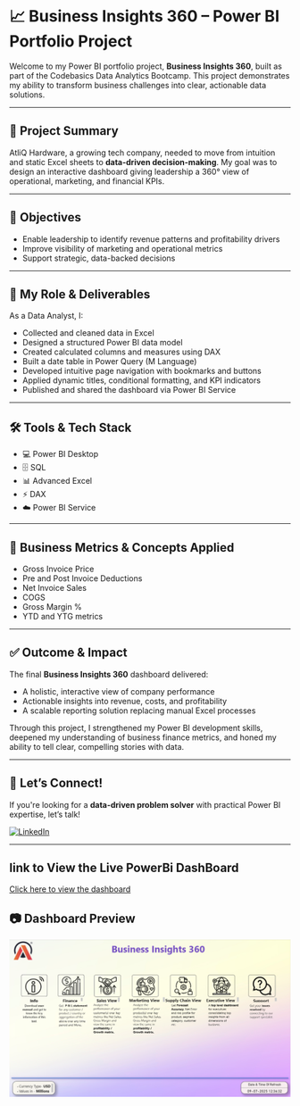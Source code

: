 # 📈 Business Insights 360 – Power BI Portfolio Project

Welcome to my Power BI portfolio project, **Business Insights 360**, built as part of the Codebasics Data Analytics Bootcamp. This project demonstrates my ability to transform business challenges into clear, actionable data solutions.

---

## 🌟 Project Summary
AtliQ Hardware, a growing tech company, needed to move from intuition and static Excel sheets to **data-driven decision-making**. My goal was to design an interactive dashboard giving leadership a 360° view of operational, marketing, and financial KPIs.

---

## 🎯 Objectives
- Enable leadership to identify revenue patterns and profitability drivers
- Improve visibility of marketing and operational metrics
- Support strategic, data-backed decisions

---

## 💼 My Role & Deliverables
As a Data Analyst, I:
- Collected and cleaned data in Excel
- Designed a structured Power BI data model
- Created calculated columns and measures using DAX
- Built a date table in Power Query (M Language)
- Developed intuitive page navigation with bookmarks and buttons
- Applied dynamic titles, conditional formatting, and KPI indicators
- Published and shared the dashboard via Power BI Service

---

## 🛠️ Tools & Tech Stack
- 💻 Power BI Desktop
- 🗄️ SQL
- 📊 Advanced Excel
- ⚡ DAX
- ☁️ Power BI Service

---

## 📌 Business Metrics & Concepts Applied
- Gross Invoice Price
- Pre and Post Invoice Deductions
- Net Invoice Sales
- COGS
- Gross Margin %
- YTD and YTG metrics

---

## ✅ Outcome & Impact
The final **Business Insights 360** dashboard delivered:
- A holistic, interactive view of company performance
- Actionable insights into revenue, costs, and profitability
- A scalable reporting solution replacing manual Excel processes

Through this project, I strengthened my Power BI development skills, deepened my understanding of business finance metrics, and honed my ability to tell clear, compelling stories with data.

---

## 📣 Let’s Connect!
If you're looking for a **data-driven problem solver** with practical Power BI expertise, let’s talk!

[![LinkedIn](https://img.shields.io/badge/LinkedIn-Connect-blue)](https://www.linkedin.com/in/sk-sahim-iqbal-086561202/)

---

## link to View the Live PowerBi DashBoard
[Click here to view the dashboard](https://tinyurl.com/BusinessInsightdashboard)


## 📷 Dashboard Preview

![Business Insights 360 Dashboard](https://github.com/Shaikh-Sahim/Business_insight_360/blob/main/Screenshot%202025-07-10%20225055.png)
